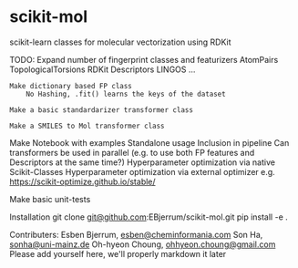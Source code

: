 # scikit-mol
scikit-learn classes for molecular vectorization using RDKit


TODO:
    Expand number of fingerprint classes and featurizers
        AtomPairs
        TopologicalTorsions
        RDKit
        Descriptors
        LINGOS
        ...

    Make dictionary based FP class
        No Hashing, .fit() learns the keys of the dataset

    Make a basic standardarizer transformer class

    Make a SMILES to Mol transformer class

Make Notebook with examples
    Standalone usage
    Inclusion in pipeline
        Can transformers be used in parallel (e.g. to use both FP features and Descriptors at the same time?)
    Hyperparameter optimization via native Scikit-Classes
    Hyperparameter optimization via external optimizer e.g. https://scikit-optimize.github.io/stable/


Make basic unit-tests


Installation
    git clone git@github.com:EBjerrum/scikit-mol.git
    pip install -e .



Contributers:
    Esben Bjerrum, esben@cheminformania.com
    Son Ha, sonha@uni-mainz.de
    Oh-hyeon Choung, ohhyeon.choung@gmail.com
    Please add yourself here, we'll properly markdown it later
